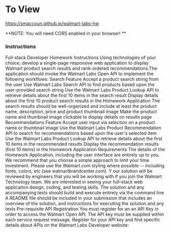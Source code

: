 # To View

https://smaccoun.github.io/walmart-labs-hw

**NOTE: You will need CORS enabled in your browser! **


### Instructions

Full-stack Developer Homework
Instructions
Using technologies of your choice, develop a single-page responsive web application to display Walmart product search results and
rank-ordered recommendations.The application should invoke the Walmart Labs Open API to implement the following workflows:
Search Feature
Accept a product search string from the user
Use Walmart Labs Search API to find products based upon the user-provided search string
Use the Walmart Labs Product Lookup API to retrieve details about the first 10 items in the search result
Display details about the first 10 product search results in the Homework Application
The search results should be well-organized and include at least the product name, description, price and product thumbnail
image
Make the product name and thumbnail image clickable to display details on results page
Recommendations Feature
Accept user input via selection on a product name or thumbnail image
Use the Walmart Labs Product Recommendation API to search for recommendations based upon the user's selected item
Use the Walmart Labs Product Lookup API to retrieve details about the first 10 items in the recommended results
Display the recommendation results (first 10 items) in the Homework Application
Requirements
The details of the Homework Application, including the user interface are entirely up to you. We recommend that you choose a simple approach
to limit your time investment. Please use the Walmart.com styling where possible -- including fonts, colors, etc (see walmartbrandcenter.com). Y
our solution will be reviewed by engineers that you will be working with if you join the Walmart Technology team. We are interested in seeing your
full-stack web application design, coding, and testing skills.
The solution and any accompanying tests should build and execute entirely via the command line
A README file should be included in your submission that includes an overview of the solution, and instructions for executing the
solution and any tests
Pre-requisite API Registration
You must register for an an API Key in order to access the Walmart Open API. The API key must be supplied within each service request
message. Register for your API key and find specific details about APIs on the Walmart Labs Developer website:
